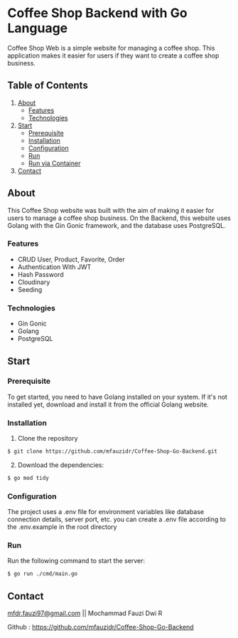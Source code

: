 # Coffee Shop Backend with Go Language

Coffee Shop Web is a simple website for managing a coffee shop. This application makes it easier for users if they want to create a coffee shop business.

## Table of Contents

1. [About](#about)
   - [Features](#features)
   - [Technologies](#Technologies)
2. [Start](#start)
   - [Prerequisite](#Prerequisite)
   - [Installation](#Installation)
   - [Configuration](#Configuration)
   - [Run](#Run)
   - [Run via Container](#RunViaContainer)
3. [Contact](#Contact)

## About

This Coffee Shop website was built with the aim of making it easier for users to manage a coffee shop business. On the Backend, this website uses Golang with the Gin Gonic framework, and the database uses PostgreSQL.

### Features

- CRUD User, Product, Favorite, Order
- Authentication With JWT
- Hash Password
- Cloudinary
- Seeding

### Technologies

- Gin Gonic
- Golang
- PostgreSQL

## Start

### Prerequisite

To get started, you need to have Golang installed on your system. If it's not installed yet, download and install it from the official Golang website.

### Installation

1. Clone the repository

```sh
$ git clone https://github.com/mfauzidr/Coffee-Shop-Go-Backend.git
```

2. Download the dependencies:

```sh
$ go mod tidy
```

### Configuration

The project uses a .env file for environment variables like database connection details, server port, etc.
you can create a .env file according to the .env.example in the root directory

### Run

Run the following command to start the server:

```sh
$ go run ./cmd/main.go
```


## Contact

mfdr.fauzi97@gmail.com || Mochammad Fauzi Dwi R

Github : https://github.com/mfauzidr/Coffee-Shop-Go-Backend
